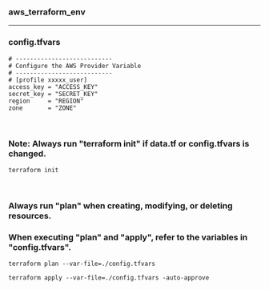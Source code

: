 ### aws_terraform_env
---
### config.tfvars
```
# ---------------------------
# Configure the AWS Provider Variable
# ---------------------------
# [profile xxxxx_user]
access_key = "ACCESS_KEY"
secret_key = "SECRET_KEY"
region     = "REGION"
zone       = "ZONE"
```
<br>

### Note: Always run "terraform init" if data.tf or config.tfvars is changed.
```
terraform init
```
<br>

### Always run "plan" when creating, modifying, or deleting resources.
### When executing "plan" and "apply", refer to the variables in "config.tfvars".
```
terraform plan --var-file=./config.tfvars
```
```
terraform apply --var-file=./config.tfvars -auto-approve
```